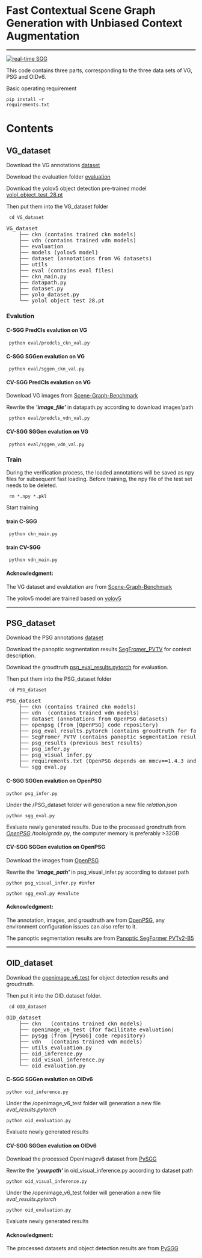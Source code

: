 
# Fast Contextual Scene Graph Generation with Unbiased Context Augmentation

<hr style="height:1px;border:none;border-top:1px solid #555555;" /> 


[![real-time SGG](https://i.ytimg.com/vi/EbVNStzfRW8/hqdefault.jpg)](https://youtu.be/EbVNStzfRW8 "real-time SGG")


This code contains three parts, corresponding to the three data sets of VG, PSG and OIDv6.

Basic operating requirement <pre><code>pip install -r requirements.txt</code></pre>


# Contents
## VG_dataset
Download the VG annotations [dataset](https://drive.google.com/file/d/19NEoW3oylGw0y2AA5iegocPHO6yxpb-f/view?usp=share_link)

Download the evaluation folder [evaluation](https://drive.google.com/file/d/1csTimTVH9s7kNet_fPkVYR8yHz8Li-EJ/view?usp=share_link)

Download the yolov5 object detection pre-trained model [yolol_object_test_28.pt](https://drive.google.com/file/d/1f77tyIHTyDyRBupzA7vz9S82oc7DZ8E3/view?usp=share_link)

Then put them into the VG_dataset folder
<pre><code> cd VG_dataset</code></pre>

<pre>
VG_dataset
    ├── ckn (contains trained ckn models)
    ├── vdn (contains trained vdn models)
    ├── evaluation 
    ├── models (yolov5 model)
    ├── dataset (annotations from VG datasets)
    ├── utils 
    ├── eval (contains eval files)
    ├── ckn_main.py
    ├── datapath.py
    ├── dataset.py
    ├── yolo_dataset.py
    └── yolol_object_test_28.pt
</pre>

### Evalution
#### C-SGG PredCls evalution on VG

<pre><code> python eval/predcls_ckn_val.py </code></pre>

#### C-SGG SGGen evalution on VG
<pre><code> python eval/sggen_ckn_val.py </code></pre>

#### CV-SGG PredCls evalution on VG

Download VG images from [Scene-Graph-Benchmark](https://github.com/KaihuaTang/Scene-Graph-Benchmark.pytorch)

Rewrite the _**'image_file'**_ in datapath.py according to download images'path

<pre><code> python eval/predcls_vdn_val.py </code></pre>

#### CV-SGG SGGen evalution on VG
<pre><code> python eval/sggen_vdn_val.py </code></pre>

### Train 
During the verification process, the loaded annotations will be saved as npy files for subsequent fast loading. Before training, the npy file of the test set needs to be deleted.
<pre><code> rm *.npy *.pkl </code></pre>

Start training
#### train C-SGG
<pre><code> python ckn_main.py </code></pre>
#### train CV-SGG 
<pre><code> python vdn_main.py </code></pre>

#### Acknowledgment: 
The VG dataset and evalutation are from [Scene-Graph-Benchmark](https://github.com/KaihuaTang/Scene-Graph-Benchmark.pytorch)

The yolov5 model are trained based on [yolov5](https://github.com/ultralytics/yolov5)


<hr style="height:1px;border:none;border-top:1px solid #555555;" />

## PSG_dataset
Download the PSG annotations [dataset](https://drive.google.com/file/d/1FgnPMumTNeFM-1HLOQTVqCHJh8ozeVuj/view?usp=share_link)

Download the panoptic segmentation results [SegFromer_PVTV](https://drive.google.com/file/d/1E4AuyJRaG0N1Osl-Hi7NUpiZ1bZNa6mY/view?usp=share_link) for context description.

Download the groudtruth [psg_eval_results.pytorch](https://drive.google.com/file/d/1m7g4ubnUhrIQw4BfQ98aGSpq-oOvXjK5/view?usp=share_link) for evaluation.

Then put them into the PSG_dataset folder
<pre><code> cd PSG_dataset</code></pre>
<pre>
PSG_dataset
    ├── ckn (contains trained ckn models)
    ├── vdn  (contains trained vdn models)
    ├── dataset (annotations from OpenPSG datasets)
    ├── openpsg (from [OpenPSG] code repository)
    ├── psg_eval_results.pytorch (contains groudtruth for facilitate evaluation)
    ├── SegFromer_PVTV (contains panoptic segmentation results)
    ├── psg_results (previous best results)
    ├── psg_infer.py 
    ├── psg_visual_infer.py
    ├── requirements.txt (OpenPSG depends on mmcv==1.4.3 and mmdet==2.20.0, the available environment is uploaded here)
    └── sgg_eval.py
</pre>

#### C-SGG SGGen evalution on OpenPSG

<pre><code>python psg_infer.py</code></pre>
Under the /PSG_dataset folder will generation a new file *relation.json*

<pre><code>python sgg_eval.py</code></pre>
Evaluate newly generated results. 
Due to the processed grondtruth from *[OpenPSG](https://github.com/Jingkang50/OpenPSG) /tools/grade.py*, the computer memory is preferably >32GB


#### CV-SGG SGGen evalution on OpenPSG
Download the images from [OpenPSG](https://github.com/Jingkang50/OpenPSG)

Rewrite the _**'image_path'**_ in psg_visual_infer.py according to dataset path
<pre><code>python psg_visual_infer.py #infer</code></pre>
<pre><code>python sgg_eval.py #evalute</code></pre>


#### Acknowledgment: 
The annotation, images, and groudtruth are from [OpenPSG](https://github.com/Jingkang50/OpenPSG), any environment configuration issues can also refer to it.

The panoptic segmentation results are from [Panoptic SegFormer PVTv2-B5](https://github.com/zhiqi-li/Panoptic-SegFormer)

<hr style="height:1px;border:none;border-top:1px solid #555555;" /> 

## OID_dataset

Download the [openimage_v6_test](https://drive.google.com/file/d/1Dkx7-ioEVffPeezeeQg8bhzo9j_8ROJM/view?usp=sharing) for object detection results and groudtruth. 

Then put it into the OID_dataset folder.
<pre><code> cd OID_dataset</code></pre>
<pre>
OID_dataset
    ├── ckn   (contains trained ckn models)
    ├── openimage_v6_test (for facilitate evaluation)
    ├── pysgg (from [PySGG] code repository)
    ├── vdn   (contains trained vdn models)
    ├── utils_evaluation.py
    ├── oid_inference.py
    ├── oid_visual_inference.py
    └── oid_evaluation.py
</pre>

#### C-SGG SGGen evalution on OIDv6

<pre><code>python oid_inference.py</code></pre>
Under the /openimage_v6_test folder will generation a new file *eval_results.pytorch*

<pre><code>python oid_evaluation.py</code></pre>
Evaluate newly generated results

#### CV-SGG SGGen evalution on OIDv6
Download the processed OpenImagev6 dataset from [PySGG](https://github.com/SHTUPLUS/PySGG/blob/main/DATASET.md)

Rewrite the _**'yourpath'**_ in oid_visual_inference.py according to dataset path
<pre><code>python oid_visual_inference.py</code></pre>
Under the /openimage_v6_test folder will generation a new file *eval_results.pytorch*

<pre><code>python oid_evaluation.py</code></pre>
Evaluate newly generated results

#### Acknowledgment: 
The processed datasets and object detection results are from [PySGG](https://github.com/SHTUPLUS/PySGG)

